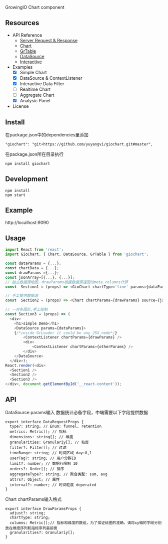 GrowingIO Chart component
## Resources
* API Reference
   * [Server Request & Response](docs/GQL.md)
   * [Chart](docs/Table.md)
   * [GrTable](docs/GrTable.md)
   * [DataSource](docs/DataSource.md)
   * [Interactive](docs/Interactive.md)
* Examples
  * [x] Simple Chart
  * [x] DataSource & ContextListener
  * [x] Interactive Data Filter
  * [ ] Realtime Chart
  * [ ] Aggregate Chart
  * [X] Analysic Panel
* License

## Install
在package.json中的dependencies里添加
```
"giochart": "git+https://github.com/yuyangvi/giochart.git#master",
```
在package.json所在目录执行
```
npm install giochart
```
## Development
```
npm install
npm start
```

## Example
http://localhost:9090

## Usage

```js
import React from 'react';
import GioChart, { Chart, DataSource, GrTable } from 'giochart';

const dataParams = {...};
const chartData = {...};
const drawParams ={...};
const jsonArray=[{...}, {...}];
// 独立数据源绘图，drawParams根据数据源返回的meta.columns计算
const  Section1 = (props) => <GioChart chartType='line' params={dataParams} />;

// 手工提供数据源
const  Section2 = (props) => <Chart chartParams={drawParams} source={jsonArray} />;

// 一对多图形,手工控制
const Section3 = (props) => (
  <div>
    <h1>simple Demo</h1>
    <DataSource params={dataParams}>
    {/*inside GrLoader it could be any JSX node*/}
        <ContextListener chartParams={drawParams} />
        <div>
            <ContextListener chartParams={otherParams} />
        </div>
    </DataSource>
  </div>);
React.render(<div>
  <Section1 />
  <Section2 />
  <Section3 />
</div>, document.getElementById('__react-content'));
```

## API
DataSource
params输入
数据统计必备字段，中端需要以下字段提供数据
```
export interface DataRequestProps {
  type?: string; // Enum: funnel, retention
  metrics: Metric[]; // 指标
  dimensions: string[]; // 维度
  granularities: Granulariy[]; // 粒度
  filter?: Filter[]; // 过滤
  timeRange: string; // 时间区域 day:8,1
  userTag?: string; // 用户分群ID
  limit?: number; // 数据行限制 10
  orders?: Order[]; // 排序
  aggregateType?: string; // 聚合类型: sum, avg
  attrs?: Object; // 属性
  interval?: number; // 时间粒度 deperated
}
```

Chart
chartParams输入格式
```
export interface DrawParamsProps {
  adjust?: string;
  chartType: string;
  columns: Metric[];// 指标和维度的数组，为了保证绘图的准确，请将xy轴的字段分别放在维度序列和指标序列最前面
  granularities?: Granulariy[];
}
```
